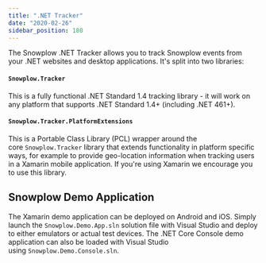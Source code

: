```yaml
---
title: ".NET Tracker"
date: "2020-02-26"
sidebar_position: 180
---
```


The Snowplow .NET Tracker allows you to track Snowplow events from your .NET websites and desktop applications. It's split into two libraries:

#### [](https://github.com/snowplow/snowplow/wiki/.NET-Tracker#snowplowtracker)`Snowplow.Tracker`

This is a fully functional .NET Standard 1.4 tracking library - it will work on any platform that supports .NET Standard 1.4+ (including .NET 461+).

#### [](https://github.com/snowplow/snowplow/wiki/.NET-Tracker#snowplowtrackerplatformextensions)`Snowplow.Tracker.PlatformExtensions`

This is a Portable Class Library (PCL) wrapper around the core `Snowplow.Tracker` library that extends functionality in platform specific ways, for example to provide geo-location information when tracking users in a Xamarin mobile application. If you're using Xamarin we encourage you to use this library.

## Snowplow Demo Application

The Xamarin demo application can be deployed on Android and iOS. Simply launch the `Snowplow.Demo.App.sln` solution file with Visual Studio and deploy to either emulators or actual test devices. The .NET Core Console demo application can also be loaded with Visual Studio using `Snowplow.Demo.Console.sln`.
